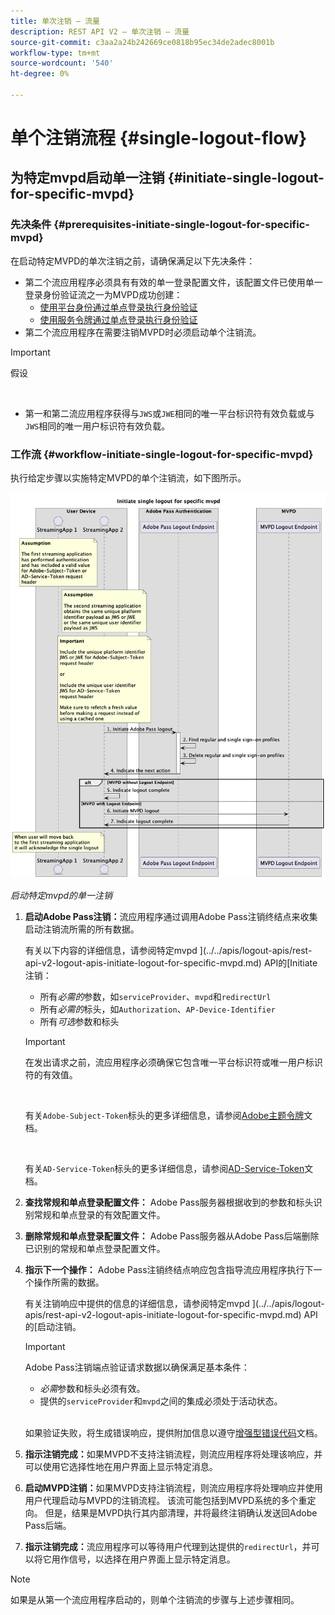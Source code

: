 ```yaml
---
title: 单次注销 — 流量
description: REST API V2 — 单次注销 — 流量
source-git-commit: c3aa2a24b242669ce0818b95ec34de2adec8001b
workflow-type: tm+mt
source-wordcount: '540'
ht-degree: 0%

---
```



# 单个注销流程 {#single-logout-flow}

## 为特定mvpd启动单一注销 {#initiate-single-logout-for-specific-mvpd}

### 先决条件 {#prerequisites-initiate-single-logout-for-specific-mvpd}

在启动特定MVPD的单次注销之前，请确保满足以下先决条件：

* 第二个流应用程序必须具有有效的单一登录配置文件，该配置文件已使用单一登录身份验证流之一为MVPD成功创建：
   * [使用平台身份通过单点登录执行身份验证](./rest-api-v2-single-sign-on-platform-identity-flows.md)
   * [使用服务令牌通过单点登录执行身份验证](./rest-api-v2-single-sign-on-service-token-flows.md)
* 第二个流应用程序在需要注销MVPD时必须启动单个注销流。

>[!IMPORTANT]
> 
> 假设
>
> <br/>
> 
> * 第一和第二流应用程序获得与`JWS`或`JWE`相同的唯一平台标识符有效负载或与`JWS`相同的唯一用户标识符有效负载。

### 工作流 {#workflow-initiate-single-logout-for-specific-mvpd}

执行给定步骤以实施特定MVPD的单个注销流，如下图所示。

![启动特定mvpd的单一注销](../../../assets/rest-api-v2/flows/single-sign-on-flows/rest-api-v2-initiate-single-logout-for-specific-mvpd-flow.png)

*启动特定mvpd的单一注销*

1. **启动Adobe Pass注销：**&#x200B;流应用程序通过调用Adobe Pass注销终结点来收集启动注销流所需的所有数据。

   有关以下内容的详细信息，请参阅特定mvpd ](../../apis/logout-apis/rest-api-v2-logout-apis-initiate-logout-for-specific-mvpd.md) API的[Initiate注销：
   * 所有&#x200B;_必需的_&#x200B;参数，如`serviceProvider`、`mvpd`和`redirectUrl`
   * 所有&#x200B;_必需的_&#x200B;标头，如`Authorization`、`AP-Device-Identifier`
   * 所有&#x200B;_可选_&#x200B;参数和标头

   >[!IMPORTANT]
   > 
   > 在发出请求之前，流应用程序必须确保它包含唯一平台标识符或唯一用户标识符的有效值。
   >
   > <br/>
   > 
   > 有关`Adobe-Subject-Token`标头的更多详细信息，请参阅[Adobe主题令牌](../../appendix/headers/rest-api-v2-appendix-headers-adobe-subject-token.md)文档。
   > 
   > <br/>
   > 
   > 有关`AD-Service-Token`标头的更多详细信息，请参阅[AD-Service-Token](../../appendix/headers/rest-api-v2-appendix-headers-ad-service-token.md)文档。

1. **查找常规和单点登录配置文件：** Adobe Pass服务器根据收到的参数和标头识别常规和单点登录的有效配置文件。

1. **删除常规和单点登录配置文件：** Adobe Pass服务器从Adobe Pass后端删除已识别的常规和单点登录配置文件。

1. **指示下一个操作：** Adobe Pass注销终结点响应包含指导流应用程序执行下一个操作所需的数据。

   有关注销响应中提供的信息的详细信息，请参阅特定mvpd ](../../apis/logout-apis/rest-api-v2-logout-apis-initiate-logout-for-specific-mvpd.md) API的[启动注销。

   >[!IMPORTANT]
   >
   > Adobe Pass注销端点验证请求数据以确保满足基本条件：
   >
   > * _必需_&#x200B;参数和标头必须有效。
   > * 提供的`serviceProvider`和`mvpd`之间的集成必须处于活动状态。
   >
   > <br/>
   > 
   > 如果验证失败，将生成错误响应，提供附加信息以遵守[增强型错误代码](../../../enhanced-error-codes.md)文档。

1. **指示注销完成：**&#x200B;如果MVPD不支持注销流程，则流应用程序将处理该响应，并可以使用它选择性地在用户界面上显示特定消息。

1. **启动MVPD注销：**&#x200B;如果MVPD支持注销流程，则流应用程序将处理响应并使用用户代理启动与MVPD的注销流程。 该流可能包括到MVPD系统的多个重定向。 但是，结果是MVPD执行其内部清理，并将最终注销确认发送回Adobe Pass后端。

1. **指示注销完成：**&#x200B;流应用程序可以等待用户代理到达提供的`redirectUrl`，并可以将它用作信号，以选择在用户界面上显示特定消息。

>[!NOTE]
>
> 如果是从第一个流应用程序启动的，则单个注销流的步骤与上述步骤相同。
